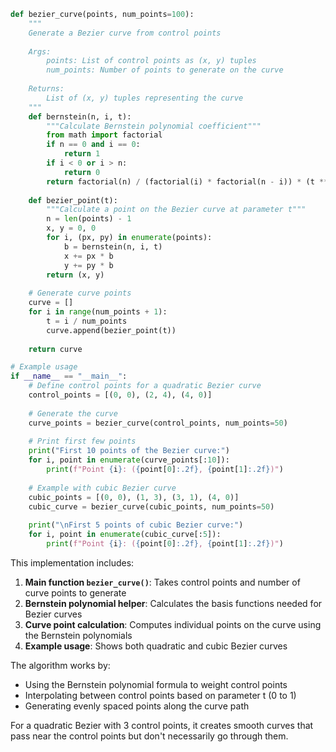 ```python
def bezier_curve(points, num_points=100):
    """
    Generate a Bezier curve from control points
    
    Args:
        points: List of control points as (x, y) tuples
        num_points: Number of points to generate on the curve
    
    Returns:
        List of (x, y) tuples representing the curve
    """
    def bernstein(n, i, t):
        """Calculate Bernstein polynomial coefficient"""
        from math import factorial
        if n == 0 and i == 0:
            return 1
        if i < 0 or i > n:
            return 0
        return factorial(n) / (factorial(i) * factorial(n - i)) * (t ** i) * ((1 - t) ** (n - i))
    
    def bezier_point(t):
        """Calculate a point on the Bezier curve at parameter t"""
        n = len(points) - 1
        x, y = 0, 0
        for i, (px, py) in enumerate(points):
            b = bernstein(n, i, t)
            x += px * b
            y += py * b
        return (x, y)
    
    # Generate curve points
    curve = []
    for i in range(num_points + 1):
        t = i / num_points
        curve.append(bezier_point(t))
    
    return curve

# Example usage
if __name__ == "__main__":
    # Define control points for a quadratic Bezier curve
    control_points = [(0, 0), (2, 4), (4, 0)]
    
    # Generate the curve
    curve_points = bezier_curve(control_points, num_points=50)
    
    # Print first few points
    print("First 10 points of the Bezier curve:")
    for i, point in enumerate(curve_points[:10]):
        print(f"Point {i}: ({point[0]:.2f}, {point[1]:.2f})")
    
    # Example with cubic Bezier curve
    cubic_points = [(0, 0), (1, 3), (3, 1), (4, 0)]
    cubic_curve = bezier_curve(cubic_points, num_points=50)
    
    print("\nFirst 5 points of cubic Bezier curve:")
    for i, point in enumerate(cubic_curve[:5]):
        print(f"Point {i}: ({point[0]:.2f}, {point[1]:.2f})")
```

This implementation includes:

1. **Main function `bezier_curve()`**: Takes control points and number of curve points to generate
2. **Bernstein polynomial helper**: Calculates the basis functions needed for Bezier curves
3. **Curve point calculation**: Computes individual points on the curve using the Bernstein polynomials
4. **Example usage**: Shows both quadratic and cubic Bezier curves

The algorithm works by:
- Using the Bernstein polynomial formula to weight control points
- Interpolating between control points based on parameter t (0 to 1)
- Generating evenly spaced points along the curve path

For a quadratic Bezier with 3 control points, it creates smooth curves that pass near the control points but don't necessarily go through them.

